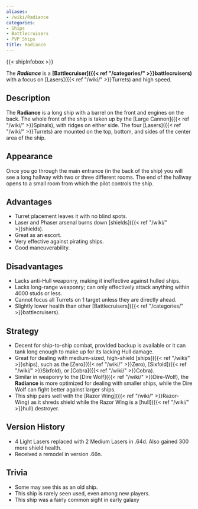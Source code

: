 ```yaml
---
aliases:
- /wiki/Radiance
categories:
- Ships
- Battlecruisers
- PVP Ships
title: Radiance
---  
```


{{< shipInfobox >}} 

The **_Radiance_** is a **[Battlecruiser]({{< ref "/categories/" >}}battlecruisers)** with a focus on [Lasers]({{< ref "/wiki/" >}}Turrets) and high speed.

## Description

The **Radiance** is a long ship with a barrel on the front and engines on the back. The whole front of the ship is taken up by the [Large Cannon]({{< ref "/wiki/" >}}Spinals), with ridges on either side. The four [Lasers]({{< ref "/wiki/" >}}Turrets) are mounted on the top, bottom, and sides of the center area of the ship.

## Appearance

Once you go through the main entrance (in the back of the ship) you will see a long hallway with two or three different rooms. The end of the hallway opens to a small room from which the pilot controls the ship.

## Advantages

- Turret placement leaves it with no blind spots.
- Laser and Phaser arsenal burns down [shields]({{< ref "/wiki/" >}}shields).
- Great as an escort.
- Very effective against pirating ships.
- Good maneuverability.

## Disadvantages

- Lacks anti-Hull weaponry, making it ineffective against hulled ships.
- Lacks long-range weaponry; can only effectively attack anything within 4000 studs or less.
- Cannot focus all Turrets on 1 target unless they are directly ahead.
- Slightly lower health than other [Battlecruisers]({{< ref "/categories/" >}}battlecruisers).

## Strategy

- Decent for ship-to-ship combat, provided backup is available or it can tank long enough to make up for its lacking Hull damage.
- Great for dealing with medium-sized, high-shield [ships]({{< ref "/wiki/" >}}ships), such as the [Zero]({{< ref "/wiki/" >}}Zero), [Sixfold]({{< ref "/wiki/" >}}Sixfold), or [Cobra]({{< ref "/wiki/" >}}Cobra).
- Similar in weaponry to the [Dire Wolf]({{< ref "/wiki/" >}}Dire-Wolf), the **Radiance** is more optimized for dealing with smaller ships, while the Dire Wolf can fight better against larger ships.
- This ship pairs well with the [Razor Wing]({{< ref "/wiki/" >}}Razor-Wing) as it shreds shield while the Razor Wing is a [hull]({{< ref "/wiki/" >}}hull) destroyer.

## Version History 

- 4 Light Lasers replaced with 2 Medium Lasers in .64d. Also gained 300 more shield health.
- Received a remodel in version .66n.

## Trivia

- Some may see this as an old ship.
- This ship is rarely seen used, even among new players.
- This ship was a fairly common sight in early galaxy